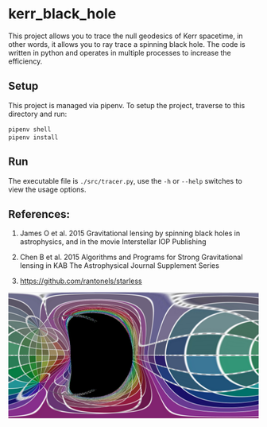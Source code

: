 # kerr_black_hole

This project allows you to trace the null geodesics of Kerr spacetime, in other words, it allows you to ray trace a spinning black hole. The code is written in python and operates in multiple processes to increase the efficiency.

## Setup

This project is managed via pipenv. To setup the project, traverse to this directory and run:

    pipenv shell
    pipenv install

## Run

The executable file is `./src/tracer.py`, use the `-h` or `--help` switches to view the usage options.

## References:

1. James O et al. 2015 Gravitational lensing by spinning black holes in astrophysics, and in the movie Interstellar IOP Publishing

2. Chen B et al. 2015 Algorithms and Programs for Strong Gravitational lensing in KAB The Astrophysical Journal Supplement Series

3. https://github.com/rantonels/starless

![](best_so_far.png)
